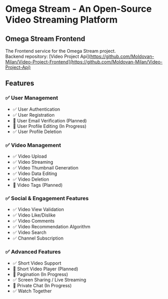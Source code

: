 # Omega Stream - An Open-Source Video Streaming Platform

## Omega Stream Frontend

The Frontend service for the Omega Stream project.  
Backend repository: [Video Project Api](https://github.com/Moldovan-Milan/Video-Project-Frontend](https://github.com/Moldovan-Milan/Video-Project-Api)

## Features

### ✅ User Management
- ✅ User Authentication
- ✅ User Registration
- 📝 User Email Verification (Planned)
- 🚧 User Profile Editing (In Progress)
- ✅ User Profile Deletion

### ✅ Video Management
- ✅ Video Upload
- ✅ Video Streaming
- ✅ Video Thumbnail Generation
- ✅ Video Data Editing
- ✅ Video Deletion
- 📝 Video Tags (Planned)

### ✅ Social & Engagement Features
- ✅ Video View Validation
- ✅ Video Like/Dislike
- ✅ Video Comments
- ✅ Video Recommendation Algorithm
- ✅ Video Search
- ✅ Channel Subscription

### ✅ Advanced Features
- ✅ Short Video Support
- 📝 Short Video Player (Planned)
- 🚧 Pagination (In Progress)
- ✅ Screen Sharing / Live Streaming
- 🚧 Private Chat (In Progress)
- ✅ Watch Together
